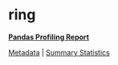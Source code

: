 # ring

[**Pandas Profiling Report**](https://epistasislab.github.io/penn-ml-benchmarks/profile/ring.html)

[Metadata](metadata.yaml) | [Summary Statistics](summary_stats.tsv)

